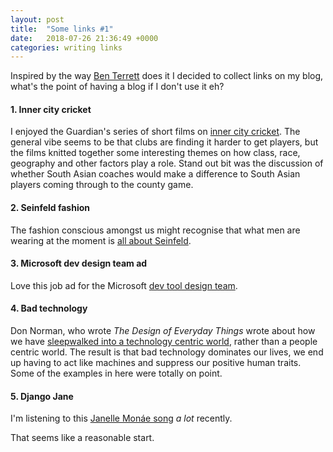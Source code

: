 ```yaml
---
layout: post
title:  "Some links #1"
date:   2018-07-26 21:36:49 +0000
categories: writing links
---
```


Inspired by the way [Ben Terrett][1] does it I decided to collect links on my blog, what's the point of having a blog if I don't use it eh?

#### 1. Inner city cricket

I enjoyed the Guardian's series of short films on [inner city cricket][2]. The general vibe seems to be that clubs are finding it harder to get players, but the films knitted together some interesting themes on how class, race, geography and other factors play a role. Stand out bit was the discussion of whether South Asian coaches would make a difference to South Asian players coming through to the county game.

#### 2. Seinfeld fashion

The fashion conscious amongst us might recognise that what men are wearing at the moment is [all about Seinfeld][3].

#### 3. Microsoft dev design team ad

Love this job ad for the Microsoft [dev tool design team][4].

#### 4. Bad technology

Don Norman, who wrote _The Design of Everyday Things_ wrote about how we have [sleepwalked into a technology centric world][5], rather than a people centric world. The result is that bad technology dominates our lives, we end up having to act like machines and suppress our positive human traits. Some of the examples in here were totally on point.

#### 5. Django Jane

I'm listening to this [Janelle Mon&aacute;e song][6] _a lot_ recently.

That seems like a reasonable start.

[1]: http://noisydecentgraphics.typepad.com
[2]: https://www.theguardian.com/sport/ng-interactive/2018/jul/23/inner-city-cricket-what-happened-to-state-school-cricket
[3]: http://putthison.com/everything-in-mens-style-right-now-is-about-seinfeld/
[4]: https://microsoft.github.io/join-dev-design/
[5]: https://www.fastcompany.com/90202172/why-bad-technology-dominates-our-lives-according-to-don-norman
[6]: https://www.youtube.com/watch?v=mTjQq5rMlEY
